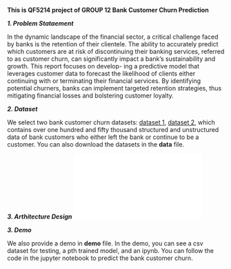 **This is QF5214 project of GROUP 12 Bank Customer Churn Prediction**

***1. Problem Stataement***

In the dynamic landscape of the financial sector, a critical challenge faced by banks
is the retention of their clientele. The ability to accurately predict which customers
are at risk of discontinuing their banking services, referred to as customer churn, can
significantly impact a bank’s sustainability and growth. This report focuses on develop-
ing a predictive model that leverages customer data to forecast the likelihood of clients
either continuing with or terminating their financial services. By identifying potential
churners, banks can implement targeted retention strategies, thus mitigating financial
losses and bolstering customer loyalty.

***2. Dataset***

We select two bank customer churn datasets: [dataset 1](https://www.kaggle.com/competitions/playground-series-s4e1), [dataset 2](https://www.kaggle.com/datasets/shubhammeshram579/bank-customer-churn-prediction), which contains over one hundred and fifty thousand structured and unstructured data of bank customers who either left the bank or continue to be a customer. You can also download the datasets in the **data** file.

***3. Arthitecture Design***
![image](2.pdf)

***3. Demo***

We also provide a demo in **demo** file. In the demo, you can see a csv dataset for testing, a pth trained model, and an ipynb. You can follow the code in the jupyter notebook to predict the bank customer churn.
